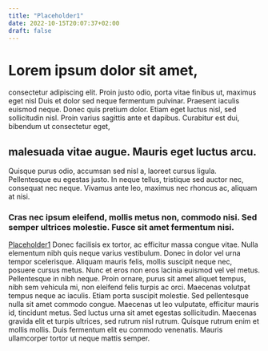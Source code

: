 ```yaml
---
title: "Placeholder1"
date: 2022-10-15T20:07:37+02:00
draft: false
---
```


# Lorem ipsum dolor sit amet, 

consectetur adipiscing elit. Proin justo odio, porta vitae finibus ut, maximus eget nisl Duis et dolor sed neque fermentum pulvinar. Praesent iaculis euismod neque. Donec quis pretium dolor. Etiam eget luctus nisl, sed sollicitudin nisl. Proin varius sagittis ante et dapibus. Curabitur est dui, bibendum ut consectetur eget,

## malesuada vitae augue. Mauris eget luctus arcu. 

Quisque purus odio, accumsan sed nisl a, laoreet cursus ligula. Pellentesque eu egestas justo. In neque tellus, tristique sed auctor nec, consequat nec neque. Vivamus ante leo, maximus nec rhoncus ac, aliquam at nisi. 
 ### Cras nec ipsum eleifend, mollis metus non, commodo nisi. Sed semper ultrices molestie. Fusce sit amet fermentum nisi.

[Placeholder1](/posts/placeholder1/)
Donec facilisis ex tortor, ac efficitur massa congue vitae. Nulla elementum nibh quis neque varius vestibulum. Donec in dolor vel urna tempor scelerisque. Aliquam mauris felis, mollis suscipit neque nec, posuere cursus metus. Nunc et eros non eros lacinia euismod vel vel metus. Pellentesque in nibh neque. Proin ornare, purus sit amet aliquet tempus, nibh sem vehicula mi, non eleifend felis turpis ac orci. Maecenas volutpat tempus neque ac iaculis. Etiam porta suscipit molestie. Sed pellentesque nulla sit amet commodo congue. Maecenas ut leo vulputate, efficitur mauris id, tincidunt metus. Sed luctus urna sit amet egestas sollicitudin. Maecenas gravida elit et turpis ultrices, sed rutrum nisl rutrum. Quisque rutrum enim et mollis mollis. Duis fermentum elit eu commodo venenatis. Mauris ullamcorper tortor ut neque mattis semper.